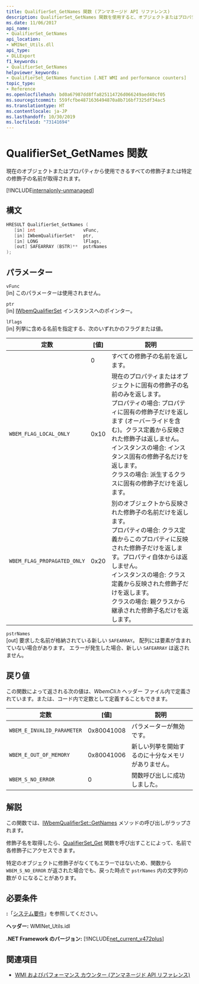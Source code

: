 ```yaml
---
title: QualifierSet_GetNames 関数 (アンマネージド API リファレンス)
description: QualifierSet_GetNames 関数を使用すると、オブジェクトまたはプロパティから修飾子の名前が取得されます。
ms.date: 11/06/2017
api_name:
- QualifierSet_GetNames
api_location:
- WMINet_Utils.dll
api_type:
- DLLExport
f1_keywords:
- QualifierSet_GetNames
helpviewer_keywords:
- QualifierSet_GetNames function [.NET WMI and performance counters]
topic_type:
- Reference
ms.openlocfilehash: bd0a67987dd8ffa825114726d066249aed40cf05
ms.sourcegitcommit: 559fcfbe4871636494870a8b716bf7325df34ac5
ms.translationtype: HT
ms.contentlocale: ja-JP
ms.lasthandoff: 10/30/2019
ms.locfileid: "73141694"
---
```

# <a name="qualifierset_getnames-function"></a>QualifierSet_GetNames 関数

現在のオブジェクトまたはプロパティから使用できるすべての修飾子または特定の修飾子の名前が取得されます。

[!INCLUDE[internalonly-unmanaged](../../../../includes/internalonly-unmanaged.md)]

## <a name="syntax"></a>構文

```cpp
HRESULT QualifierSet_GetNames (
   [in] int                  vFunc,
   [in] IWbemQualifierSet*   ptr,
   [in] LONG                 lFlags,
   [out] SAFEARRAY (BSTR)**  pstrNames
);
```

## <a name="parameters"></a>パラメーター

`vFunc`\
[in] このパラメーターは使用されません。

`ptr`\
[in] [IWbemQualifierSet](/windows/desktop/api/wbemcli/nn-wbemcli-iwbemqualifierset) インスタンスへのポインター。

`lFlags`\
[in] 列挙に含める名前を指定する、次のいずれかのフラグまたは値。

|定数  |[値]  |説明  |
|---------|---------|---------|
|  | 0 | すべての修飾子の名前を返します。 |
| `WBEM_FLAG_LOCAL_ONLY` | 0x10 | 現在のプロパティまたはオブジェクトに固有の修飾子の名前のみを返します。 <br/> プロパティの場合: プロパティに固有の修飾子だけを返します (オーバーライドを含む)。クラス定義から反映された修飾子は返しません。 <br/> インスタンスの場合: インスタンス固有の修飾子名だけを返します。 <br/> クラスの場合: 派生するクラスに固有の修飾子だけを返します。
|`WBEM_FLAG_PROPAGATED_ONLY` | 0x20 | 別のオブジェクトから反映された修飾子の名前だけを返します。 <br/> プロパティの場合: クラス定義からこのプロパティに反映された修飾子だけを返します。プロパティ自体からは返しません。 <br/> インスタンスの場合: クラス定義から反映された修飾子だけを返します。 <br/> クラスの場合: 親クラスから継承された修飾子名だけを返します。 |

`pstrNames`\
[out] 要求した名前が格納されている新しい `SAFEARRAY`。 配列には要素が含まれていない場合があります。 エラーが発生した場合、新しい `SAFEARRAY` は返されません。

## <a name="return-value"></a>戻り値

この関数によって返される次の値は、*WbemCli.h* ヘッダー ファイル内で定義されています。または、コード内で定数として定義することもできます。

|定数  |[値]  |説明  |
|---------|---------|---------|
|`WBEM_E_INVALID_PARAMETER` | 0x80041008 | パラメーターが無効です。 |
|`WBEM_E_OUT_OF_MEMORY` | 0x80041006 | 新しい列挙を開始するのに十分なメモリがありません。 |
|`WBEM_S_NO_ERROR` | 0 | 関数呼び出しに成功しました。  |

## <a name="remarks"></a>解説

この関数では、[IWbemQualifierSet::GetNames](/windows/desktop/api/wbemcli/nf-wbemcli-iwbemqualifierset-getnames) メソッドの呼び出しがラップされます。

修飾子名を取得したら、[QualifierSet_Get](qualifierset-get.md) 関数を呼び出すことによって、名前で各修飾子にアクセスできます。

特定のオブジェクトに修飾子がなくてもエラーではないため、関数から `WBEM_S_NO_ERROR` が返された場合でも、戻った時点で `pstrNames` 内の文字列の数が 0 になることがあります。

## <a name="requirements"></a>必要条件

**:**「[システム要件](../../get-started/system-requirements.md)」を参照してください。

**ヘッダー:** WMINet_Utils.idl

**.NET Framework のバージョン:** [!INCLUDE[net_current_v472plus](../../../../includes/net-current-v472plus.md)]

## <a name="see-also"></a>関連項目

- [WMI およびパフォーマンス カウンター (アンマネージド API リファレンス)](index.md)
